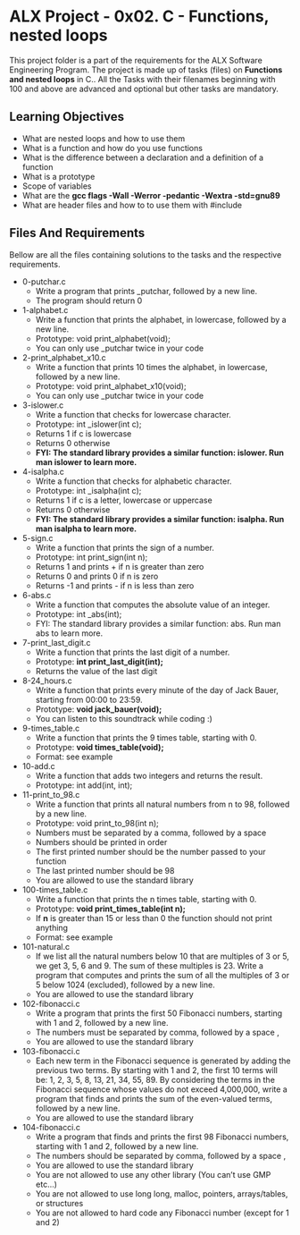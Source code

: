 
# ALX Project - 0x02. C - Functions, nested loops

This project folder is a part of the requirements for the ALX Software Engineering Program.
The project is made up of tasks (files) on **Functions and nested loops** in C..
All the Tasks with their filenames beginning with 100 and above are advanced and optional but other tasks are mandatory.

## Learning Objectives

* What are nested loops and how to use them
* What is a function and how do you use functions
* What is the difference between a declaration and a definition of a function
* What is a prototype
* Scope of variables
* What are the **gcc flags -Wall -Werror -pedantic -Wextra -std=gnu89**
* What are header files and how to to use them with #include

## Files And Requirements

Bellow are all the files containing solutions to the tasks and the respective requirements.

* 0-putchar.c
	- Write a program that prints _putchar, followed by a new line.
	- The program should return 0
* 1-alphabet.c
	- Write a function that prints the alphabet, in lowercase, followed by a new line.
	- Prototype: void print_alphabet(void);
	- You can only use _putchar twice in your code
* 2-print_alphabet_x10.c
	- Write a function that prints 10 times the alphabet, in lowercase, followed by a new line.
	- Prototype: void print_alphabet_x10(void);
	- You can only use _putchar twice in your code
* 3-islower.c
	- Write a function that checks for lowercase character.
	- Prototype: int _islower(int c);
	- Returns 1 if c is lowercase
	- Returns 0 otherwise
	- **FYI: The standard library provides a similar function: islower. Run man islower to learn more.**
* 4-isalpha.c
	- Write a function that checks for alphabetic character.
	- Prototype: int _isalpha(int c);
	- Returns 1 if c is a letter, lowercase or uppercase
	- Returns 0 otherwise
	- **FYI: The standard library provides a similar function: isalpha. Run man isalpha to learn more.**
* 5-sign.c
	- Write a function that prints the sign of a number.
	- Prototype: int print_sign(int n);
	- Returns 1 and prints + if n is greater than zero
	- Returns 0 and prints 0 if n is zero
	- Returns -1 and prints - if n is less than zero
* 6-abs.c
	- Write a function that computes the absolute value of an integer.
	- Prototype: int _abs(int);
	- FYI: The standard library provides a similar function: abs. Run man abs to learn more.
* 7-print_last_digit.c
	- Write a function that prints the last digit of a number.
	- Prototype: **int print_last_digit(int);**
	- Returns the value of the last digit
* 8-24_hours.c
	- Write a function that prints every minute of the day of Jack Bauer, starting from 00:00 to 23:59.
	- Prototype: **void jack_bauer(void);**
	- You can listen to this soundtrack while coding :)
* 9-times_table.c
	- Write a function that prints the 9 times table, starting with 0.
	- Prototype: **void times_table(void);**
	- Format: see example
* 10-add.c
	- Write a function that adds two integers and returns the result.
	- Prototype: int add(int, int);
* 11-print_to_98.c
	- Write a function that prints all natural numbers from n to 98, followed by a new line.
	- Prototype: void print_to_98(int n);
	- Numbers must be separated by a comma, followed by a space
	- Numbers should be printed in order
	- The first printed number should be the number passed to your function
	- The last printed number should be 98
	- You are allowed to use the standard library
* 100-times_table.c
	- Write a function that prints the n times table, starting with 0.
	- Prototype: **void print_times_table(int n);**
	- If **n** is greater than 15 or less than 0 the function should not print anything
	- Format: see example
* 101-natural.c
	- If we list all the natural numbers below 10 that are multiples of 3 or 5, we get 3, 5, 6 and 9. The sum of these multiples is 23. Write a program that computes and prints the sum of all the multiples of 3 or 5 below 1024 (excluded), followed by a new line.
	- You are allowed to use the standard library
* 102-fibonacci.c
	- Write a program that prints the first 50 Fibonacci numbers, starting with 1 and 2, followed by a new line.
	- The numbers must be separated by comma, followed by a space , 
	- You are allowed to use the standard library
* 103-fibonacci.c
	- Each new term in the Fibonacci sequence is generated by adding the previous two terms. By starting with 1 and 2, the first 10 terms will be: 1, 2, 3, 5, 8, 13, 21, 34, 55, 89. By considering the terms in the Fibonacci sequence whose values do not exceed 4,000,000, write a program that finds and prints the sum of the even-valued terms, followed by a new line.
	- You are allowed to use the standard library
* 104-fibonacci.c
	- Write a program that finds and prints the first 98 Fibonacci numbers, starting with 1 and 2, followed by a new line.
	- The numbers should be separated by comma, followed by a space ,
	- You are allowed to use the standard library
	- You are not allowed to use any other library (You can’t use GMP etc…)
	- You are not allowed to use long long, malloc, pointers, arrays/tables, or structures
	- You are not allowed to hard code any Fibonacci number (except for 1 and 2)
